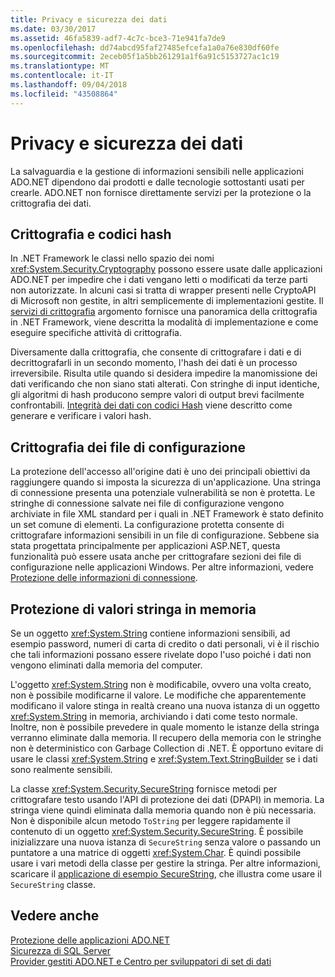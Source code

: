 ```yaml
---
title: Privacy e sicurezza dei dati
ms.date: 03/30/2017
ms.assetid: 46fa5839-adf7-4c7c-bce3-71e941fa7de9
ms.openlocfilehash: dd74abcd95faf27485efcefa1a0a76e830df60fe
ms.sourcegitcommit: 2eceb05f1a5bb261291a1f6a91c5153727ac1c19
ms.translationtype: MT
ms.contentlocale: it-IT
ms.lasthandoff: 09/04/2018
ms.locfileid: "43508864"
---
```

# <a name="privacy-and-data-security"></a>Privacy e sicurezza dei dati
La salvaguardia e la gestione di informazioni sensibili nelle applicazioni ADO.NET dipendono dai prodotti e dalle tecnologie sottostanti usati per crearle. ADO.NET non fornisce direttamente servizi per la protezione o la crittografia dei dati.  
  
## <a name="cryptography-and-hash-codes"></a>Crittografia e codici hash  
 In .NET Framework le classi nello spazio dei nomi <xref:System.Security.Cryptography> possono essere usate dalle applicazioni ADO.NET per impedire che i dati vengano letti o modificati da terze parti non autorizzate. In alcuni casi si tratta di wrapper presenti nelle CryptoAPI di Microsoft non gestite, in altri semplicemente di implementazioni gestite. Il [servizi di crittografia](https://msdn.microsoft.com/library/68a1e844-c63c-44af-9247-f6716eb23781) argomento fornisce una panoramica della crittografia in .NET Framework, viene descritta la modalità di implementazione e come eseguire specifiche attività di crittografia.  
  
 Diversamente dalla crittografia, che consente di crittografare i dati e di decrittografarli in un secondo momento, l'hash dei dati è un processo irreversibile. Risulta utile quando si desidera impedire la manomissione dei dati verificando che non siano stati alterati. Con stringhe di input identiche, gli algoritmi di hash producono sempre valori di output brevi facilmente confrontabili. [Integrità dei dati con codici Hash](../../../../docs/standard/security/ensuring-data-integrity-with-hash-codes.md) viene descritto come generare e verificare i valori hash.  
  
## <a name="encrypting-configuration-files"></a>Crittografia dei file di configurazione  
 La protezione dell'accesso all'origine dati è uno dei principali obiettivi da raggiungere quando si imposta la sicurezza di un'applicazione. Una stringa di connessione presenta una potenziale vulnerabilità se non è protetta. Le stringhe di connessione salvate nei file di configurazione vengono archiviate in file XML standard per i quali in .NET Framework è stato definito un set comune di elementi. La configurazione protetta consente di crittografare informazioni sensibili in un file di configurazione. Sebbene sia stata progettata principalmente per applicazioni ASP.NET, questa funzionalità può essere usata anche per crittografare sezioni dei file di configurazione nelle applicazioni Windows. Per altre informazioni, vedere [Protezione delle informazioni di connessione](../../../../docs/framework/data/adonet/protecting-connection-information.md).  
  
## <a name="securing-string-values-in-memory"></a>Protezione di valori stringa in memoria  
 Se un oggetto <xref:System.String> contiene informazioni sensibili, ad esempio password, numeri di carta di credito o dati personali, vi è il rischio che tali informazioni possano essere rivelate dopo l'uso poiché i dati non vengono eliminati dalla memoria del computer.  
  
 L'oggetto <xref:System.String> non è modificabile, ovvero una volta creato, non è possibile modificarne il valore. Le modifiche che apparentemente modificano il valore stinga in realtà creano una nuova istanza di un oggetto <xref:System.String> in memoria, archiviando i dati come testo normale. Inoltre, non è possibile prevedere in quale momento le istanze della stringa verranno eliminate dalla memoria. Il recupero della memoria con le stringhe non è deterministico con Garbage Collection di .NET. È opportuno evitare di usare le classi <xref:System.String> e <xref:System.Text.StringBuilder> se i dati sono realmente sensibili.  
  
 La classe <xref:System.Security.SecureString> fornisce metodi per crittografare testo usando l'API di protezione dei dati (DPAPI) in memoria. La stringa viene quindi eliminata dalla memoria quando non è più necessaria. Non è disponibile alcun metodo `ToString` per leggere rapidamente il contenuto di un oggetto <xref:System.Security.SecureString>. È possibile inizializzare una nuova istanza di `SecureString` senza valore o passando un puntatore a una matrice di oggetti <xref:System.Char>. È quindi possibile usare i vari metodi della classe per gestire la stringa. Per altre informazioni, scaricare il [applicazione di esempio SecureString](https://go.microsoft.com/fwlink/?LinkId=120418), che illustra come usare il `SecureString` classe.  
  
## <a name="see-also"></a>Vedere anche  
 [Protezione delle applicazioni ADO.NET](../../../../docs/framework/data/adonet/securing-ado-net-applications.md)  
 [Sicurezza di SQL Server](../../../../docs/framework/data/adonet/sql/sql-server-security.md)  
 [Provider gestiti ADO.NET e Centro per sviluppatori di set di dati](https://go.microsoft.com/fwlink/?LinkId=217917)

